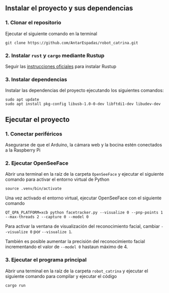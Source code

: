 ## Instalar el proyecto y sus dependencias

### 1. Clonar el repositorio

Ejecutar el siguiente comando en la terminal

```
git clone https://github.com/AntarEspadas/robot_catrina.git
```

### 2. Instalar `rust` y `cargo` mediante Rustup

Seguir las [instrucciones oficiales](https://rustup.rs/) para instalar Rustup

### 3. Instalar dependencias

Instalar las dependencias del proyecto ejecutando los siguientes comandos:

```
sudo apt update
sudo apt install pkg-config libusb-1.0-0-dev libftdi1-dev libudev-dev
```

## Ejecutar el proyecto

### 1. Conectar periféricos

Asegurarse de que el Arduino, la cámara web y la bocina estén conectados a la Raspberry Pi

### 2. Ejecutar OpenSeeFace

Abrir una terminal en la raíz de la carpeta `OpenSeeFace` y ejecutar el siguiente comando para activar el entorno virtual de Python

```
source .venv/bin/activate
```

Una vez activado el entorno virtual, ejecutar OpenSeeFace con el siguiente comando

```
QT_QPA_PLATFORM=xcb python facetracker.py --visualize 0 --pnp-points 1 --max-threads 2 --capture 0 --model 0
```

Para activar la ventana de visualización del reconocimiento facial, cambiar `--visualize 0` por `--visualize 1`.

También es posible aumentar la precisión del reconocimiento facial incrementando el valor de `--model 0` hastaun máximo de 4.

### 3. Ejecutar el programa principal

Abrir una terminal en la raíz de la carpeta `robot_catrina` y ejecutar el siguiente comando para compilar y ejecutar el código

```
cargo run
```
